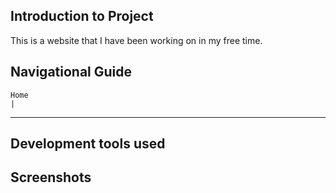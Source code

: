 ## Introduction to Project
This is a website that I have been working on in my free time.


## Navigational Guide
    Home
    |
____________________

## Development tools used
    
  


## Screenshots



